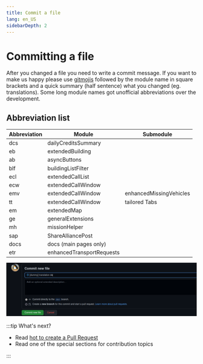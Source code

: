 ```yaml
---
title: Commit a file
lang: en_US
sidebarDepth: 2
---
```


# Committing a file
After you changed a file you need to write a commit message. If you want to make us happy please use [gitmojis](https://gitmoji.dev) followed by the module name in square brackets and a quick summary (half sentence) what you changed (eg. translations). Some long module names got unofficial abbreviations over the development.

## Abbreviation list
| Abbreviation | Module                    | Submodule               |
| ------------ | ------------------------- | ----------------------- |
| dcs          | dailyCreditsSummary       |                         |
| eb           | extendedBuilding          |                         |
| ab           | asyncButtons              |                         |
| blf          | buildingListFilter        |                         |
| ecl          | extendedCallList          |                         |
| ecw          | extendedCallWindow        |                         |
| emv          | extendedCallWindow        | enhancedMissingVehicles |
| tt           | extendedCallWindow        | tailored Tabs           |
| em           | extendedMap               |                         |
| ge           | generalExtensions         |                         |
| mh           | missionHelper             |                         |
| sap          | ShareAlliancePost         |                         |
| docs         | docs (main pages only)    |                         |
| etr          | enhancedTransportRequests |                         |

![](../images/contributing/committing/GH_commit_msg.png)

:::tip What's next?
* Read [hot to create a Pull Request](./prs.md)
* Read one of the special sections for contribution topics

:::
